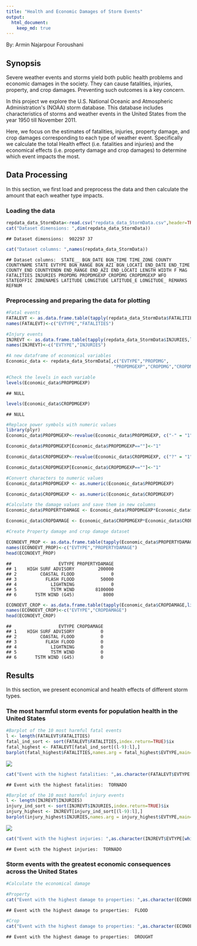 ```yaml
---
title: "Health and Economic Damages of Storm Events"
output: 
  html_document:
    keep_md: true
---
```


By: Armin Najarpour Foroushani

## Synopsis

Severe weather events and storms yield both public health problems and economic damages in the society. They can cause fatalities, injuries, property, and crop damages. Preventing such outcomes is a key concern.

In this project we explore the U.S. National Oceanic and Atmospheric Administration's (NOAA) storm database. This database includes characteristics of storms and weather events in the United States from the year 1950 till November 2011. 

Here, we focus on the estimates of fatalities, injuries, property damage, and crop damages corresponding to each type of weather event. Specifically we calculate the total Health effect (i.e. fatalities and injuries) and the economical effects (i.e. property damage and crop damages) to determine which event impacts the most.

## Data Processing

In this section, we first load and preprocess the data and then calculate the amount that each weather type impacts.

### Loading the data

```r
repdata_data_StormData<-read.csv("repdata_data_StormData.csv",header=TRUE)
cat("Dataset dimensions: ",dim(repdata_data_StormData))
```

```
## Dataset dimensions:  902297 37
```

```r
cat("Dataset columns: ",names(repdata_data_StormData))
```

```
## Dataset columns:  STATE__ BGN_DATE BGN_TIME TIME_ZONE COUNTY COUNTYNAME STATE EVTYPE BGN_RANGE BGN_AZI BGN_LOCATI END_DATE END_TIME COUNTY_END COUNTYENDN END_RANGE END_AZI END_LOCATI LENGTH WIDTH F MAG FATALITIES INJURIES PROPDMG PROPDMGEXP CROPDMG CROPDMGEXP WFO STATEOFFIC ZONENAMES LATITUDE LONGITUDE LATITUDE_E LONGITUDE_ REMARKS REFNUM
```

### Preprocessing and preparing the data for plotting

```r
#Fatal events
FATALEVT <- as.data.frame.table(tapply(repdata_data_StormData$FATALITIES,list(repdata_data_StormData$EVTYPE),sum,na.rm=TRUE))
names(FATALEVT)<-c("EVTYPE","FATALITIES")

#Injury events
INJREVT <- as.data.frame.table(tapply(repdata_data_StormData$INJURIES,list(repdata_data_StormData$EVTYPE),sum,na.rm=TRUE))
names(INJREVT)<-c("EVTYPE","INJURIES")

#A new dataframe of economical variables
Economic_data <- repdata_data_StormData[,c("EVTYPE","PROPDMG",
                                         "PROPDMGEXP","CROPDMG","CROPDMGEXP")]

#Check the levels in each variable 
levels(Economic_data$PROPDMGEXP)
```

```
## NULL
```

```r
levels(Economic_data$CROPDMGEXP)
```

```
## NULL
```

```r
#Replace power symbols with numeric values
library(plyr)
Economic_data$PROPDMGEXP<-revalue(Economic_data$PROPDMGEXP, c("-" = "1","?" = "1","+" = "1","B" = "1000000000","h" = "100", "H" = "100","K" = "1000", "m" = "1000000","M" = "1000000"))

Economic_data$PROPDMGEXP[Economic_data$PROPDMGEXP==""]<-"1"

Economic_data$CROPDMGEXP<-revalue(Economic_data$CROPDMGEXP, c("?" = "1","B" = "1000000000","k" = "1000","K" = "1000","m" = "1000000","M" = "1000000"))

Economic_data$CROPDMGEXP[Economic_data$CROPDMGEXP==""]<-"1"

#Convert characters to numeric values
Economic_data$PROPDMGEXP <- as.numeric(Economic_data$PROPDMGEXP)

Economic_data$CROPDMGEXP <- as.numeric(Economic_data$CROPDMGEXP)

#Calculate the damage values and save them in new columns
Economic_data$PROPERTYDAMAGE <- Economic_data$PROPDMGEXP*Economic_data$PROPDMG

Economic_data$CROPDAMAGE <- Economic_data$CROPDMGEXP*Economic_data$CROPDMG

#Create Property damage and crop damage dataset

ECONOEVT_PROP <- as.data.frame.table(tapply(Economic_data$PROPERTYDAMAGE,list(Economic_data$EVTYPE),sum,na.rm=TRUE))
names(ECONOEVT_PROP)<-c("EVTYPE","PROPERTYDAMAGE")
head(ECONOEVT_PROP)
```

```
##                  EVTYPE PROPERTYDAMAGE
## 1    HIGH SURF ADVISORY         200000
## 2         COASTAL FLOOD              0
## 3           FLASH FLOOD          50000
## 4             LIGHTNING              0
## 5             TSTM WIND        8100000
## 6       TSTM WIND (G45)           8000
```

```r
ECONOEVT_CROP <- as.data.frame.table(tapply(Economic_data$CROPDAMAGE,list(Economic_data$EVTYPE),sum,na.rm=TRUE))
names(ECONOEVT_CROP)<-c("EVTYPE","CROPDAMAGE")
head(ECONOEVT_CROP)
```

```
##                  EVTYPE CROPDAMAGE
## 1    HIGH SURF ADVISORY          0
## 2         COASTAL FLOOD          0
## 3           FLASH FLOOD          0
## 4             LIGHTNING          0
## 5             TSTM WIND          0
## 6       TSTM WIND (G45)          0
```


## Results

In this section, we present economical and health effects of different storm types.

### The most harmful storm events for population health in the United States

```r
#Barplot of the 10 most harmful fatal events
l <- length(FATALEVT$FATALITIES)
fatal_ind_sort <- sort(FATALEVT$FATALITIES,index.return=TRUE)$ix
fatal_highest <- FATALEVT[fatal_ind_sort[(l-9):l],]
barplot(fatal_highest$FATALITIES,names.arg = fatal_highest$EVTYPE,main="10 Most Harmful Fatal Events", ylab="Fatality",las=2)
```

![](Explore_NOAA_files/figure-html/High_Fatality-1.png)<!-- -->

```r
cat("Event with the highest fatalities: ",as.character(FATALEVT$EVTYPE[which(FATALEVT$FATALITIES==max(FATALEVT$FATALITIES))]))
```

```
## Event with the highest fatalities:  TORNADO
```

```r
#Barplot of the 10 most harmful injury events
l <- length(INJREVT$INJURIES)
injury_ind_sort <- sort(INJREVT$INJURIES,index.return=TRUE)$ix
injury_highest <- INJREVT[injury_ind_sort[(l-9):l],]
barplot(injury_highest$INJURIES,names.arg = injury_highest$EVTYPE,main="10 Most Harmful Injury Events", ylab="Injury",las=2)
```

![](Explore_NOAA_files/figure-html/High_Fatality-2.png)<!-- -->

```r
cat("Event with the highest injuries: ",as.character(INJREVT$EVTYPE[which(INJREVT$INJURIES==max(INJREVT$INJURIES))]))
```

```
## Event with the highest injuries:  TORNADO
```
### Storm events with the greatest economic consequences across the United States

```r
#Calculate the economical damage

#Property
cat("Event with the highest damage to properties: ",as.character(ECONOEVT_PROP$EVTYPE[which(ECONOEVT_PROP$PROPERTYDAMAGE==max(ECONOEVT_PROP$PROPERTYDAMAGE))]))
```

```
## Event with the highest damage to properties:  FLOOD
```

```r
#Crop
cat("Event with the highest damage to properties: ",as.character(ECONOEVT_CROP$EVTYPE[which(ECONOEVT_CROP$CROPDAMAGE==max(ECONOEVT_CROP$CROPDAMAGE))]))
```

```
## Event with the highest damage to properties:  DROUGHT
```

